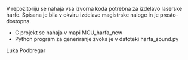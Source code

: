 V repozitoriju se nahaja vsa izvorna koda potrebna za izdelavo laserske harfe. Spisana je bila v okviru izdelave magistrske naloge in je prosto-dostopna.

- C projekt se nahaja v mapi MCU_harfa_new
- Python program za generiranje zvoka je v datoteki harfa_sound.py

Luka Podbregar
